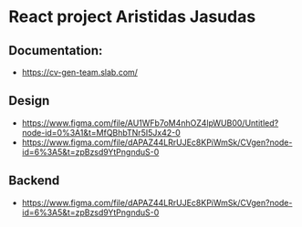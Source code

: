 # React project Aristidas Jasudas

## Documentation:
- https://cv-gen-team.slab.com/ 

## Design 
- https://www.figma.com/file/AU1WFb7oM4nhOZ4lpWUB00/Untitled?node-id=0%3A1&t=MfQBhbTNr5I5Jx42-0
- https://www.figma.com/file/dAPAZ44LRrUJEc8KPiWmSk/CVgen?node-id=6%3A5&t=zpBzsd9YtPngnduS-0

## Backend
- https://www.figma.com/file/dAPAZ44LRrUJEc8KPiWmSk/CVgen?node-id=6%3A5&t=zpBzsd9YtPngnduS-0